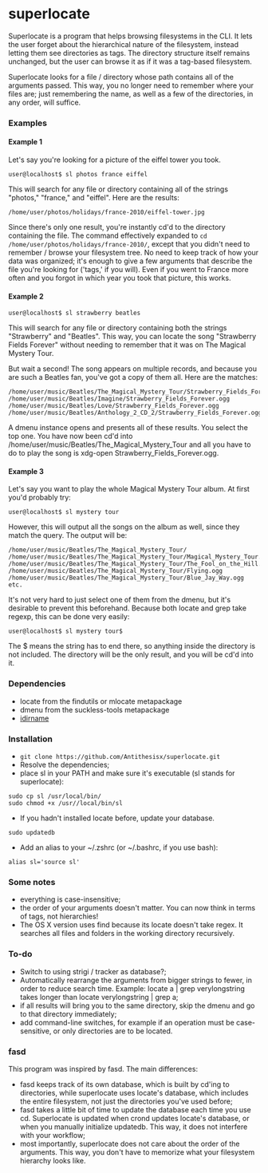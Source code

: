 superlocate
===========

 Superlocate is a program that helps browsing filesystems in the CLI. It lets the user forget about the hierarchical nature of the filesystem, instead letting them see directories as tags. The directory structure itself remains unchanged, but the user can browse it as if it was a tag-based filesystem.

Superlocate looks for a file / directory whose path contains all of the arguments passed. This way, you no longer need to remember where your files are; just remembering the name, as well as a few of the directories, in any order, will suffice.

### Examples
#### Example 1
Let's say you're looking for a picture of the eiffel tower you took.

`user@localhost$ sl photos france eiffel`

 This will search for any file or directory containing all of the strings "photos," "france," and "eiffel". Here are the results:

`/home/user/photos/holidays/france-2010/eiffel-tower.jpg`

Since there's only one result, you're instantly cd'd to the directory containing the file. The command effectively expanded to `cd /home/user/photos/holidays/france-2010/`, except that you didn't need to remember / browse your filesystem tree. No need to keep track of how your data was organized; it's enough to give a few arguments that describe the file you're looking for ('tags,' if you will). Even if you went to France more often and you forgot in which year you took that picture, this works.

#### Example 2
`user@localhost$ sl strawberry beatles`

 This will search for any file or directory containing both the strings "Strawberry" and "Beatles". This way, you can locate the song "Strawberry Fields Forever" without needing to remember that it was on The Magical Mystery Tour.

 But wait a second! The song appears on multiple records, and because you are such a Beatles fan, you've got a copy of them all. Here are the matches:

```
/home/user/music/Beatles/The_Magical_Mystery_Tour/Strawberry_Fields_Forever.ogg
/home/user/music/Beatles/Imagine/Strawberry_Fields_Forever.ogg
/home/user/music/Beatles/Love/Strawberry_Fields_Forever.ogg
/home/user/music/Beatles/Anthology_2_CD_2/Strawberry_Fields_Forever.ogg
```

A dmenu instance opens and presents all of these results. You select the top one. You have now been cd'd into /home/user/music/Beatles/The_Magical_Mystery_Tour and all you have to do to play the song is xdg-open Strawberry_Fields_Forever.ogg.


#### Example 3

 Let's say you want to play the whole Magical Mystery Tour album. At first you'd probably try:

`user@localhost$ sl mystery tour`

 However, this will output all the songs on the album as well, since they match the query. The output will be:

```
/home/user/music/Beatles/The_Magical_Mystery_Tour/
/home/user/music/Beatles/The_Magical_Mystery_Tour/Magical_Mystery_Tour.ogg
/home/user/music/Beatles/The_Magical_Mystery_Tour/The_Fool_on_the_Hill.ogg
/home/user/music/Beatles/The_Magical_Mystery_Tour/Flying.ogg
/home/user/music/Beatles/The_Magical_Mystery_Tour/Blue_Jay_Way.ogg
etc.
```

It's not very hard to just select one of them from the dmenu, but it's desirable to prevent this beforehand. Because both locate and grep take regexp, this can be done very easily:

`user@localhost$ sl mystery tour$`

The $ means the string has to end there, so anything inside the directory is not included. The directory will be the only result, and you will be cd'd into it.


### Dependencies
- locate from the findutils or mlocate metapackage
- dmenu from the suckless-tools metapackage
- [idirname](https://github.com/Antithesisx/idirname)
 
### Installation
- `git clone https://github.com/Antithesisx/superlocate.git`
- Resolve the dependencies;
- place sl in your PATH and make sure it's executable (sl stands for superlocate):

```
sudo cp sl /usr/local/bin/
sudo chmod +x /usr//local/bin/sl
```
- If you hadn't installed locate before, update your database.

`sudo updatedb`

- Add an alias to your ~/.zshrc (or ~/.bashrc, if you use bash):

`alias sl='source sl'`

### Some notes
 - everything is case-insensitive;
 - the order of your arguments doesn't matter. You can now think in terms of tags, not hierarchies!
 - The OS X version uses find because its locate doesn't take regex. It searches all files and folders in the working directory recursively.

### To-do
 - Switch to using strigi / tracker as database?;
 - Automatically rearrange the arguments from bigger strings to fewer, in order to reduce search time. Example: locate a | grep verylongstring takes longer than locate verylongstring | grep a;
 - if all results will bring you to the same directory, skip the dmenu and go to that directory immediately;
 - add command-line switches, for example if an operation must be case-sensitive, or only directories are to be located.

### fasd
 This program was inspired by fasd. The main differences:
 - fasd keeps track of its own database, which is built by cd'ing to directories, while superlocate uses locate's database, which includes the entire filesystem, not just the directories you've used before;
 - fasd takes a little bit of time to update the database each time you use cd. Superlocate is updated when crond updates locate's database, or when you manually initialize updatedb. This way, it does not interfere with your workflow;
 - most importantly, superlocate does not care about the order of the arguments. This way, you don't have to memorize what your filesystem hierarchy looks like.


